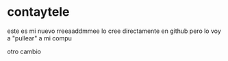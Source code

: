 # contaytele
este es mi nuevo rreeaaddmmee
lo cree directamente en github pero lo voy a "pullear" a mi compu


otro cambio
